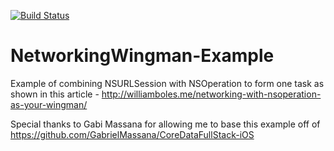 [![Build Status](https://travis-ci.org/wibosco/NetworkingWingman-Example.svg)](https://travis-ci.org/wibosco/NetworkingWingman-Example)

# NetworkingWingman-Example

Example of combining NSURLSession with NSOperation to form one task as shown in this article - http://williamboles.me/networking-with-nsoperation-as-your-wingman/

Special thanks to Gabi Massana for allowing me to base this example off of https://github.com/GabrielMassana/CoreDataFullStack-iOS

